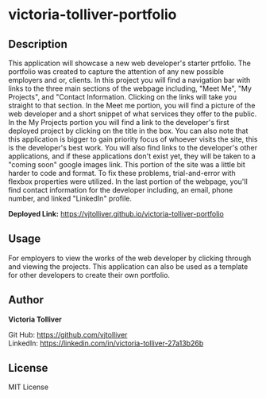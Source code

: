 # victoria-tolliver-portfolio

## Description

This application will showcase a new web developer's starter prtfolio. The portfolio was created to capture the attention of any new possible employers and or, clients. In this project you will find a navigation bar with links to the three main sections of the webpage including, "Meet Me", "My Projects", and "Contact Information. Clicking on the links will take you straight to that section. In the Meet me portion, you will find a picture of the web developer and a short snippet of what services they offer to the public. In the My Projects portion you will find a link to the developer's first deployed project by clicking on the title in the box. You can also note that this application is bigger to gain priority focus of whoever visits the site, this is the developer's best work. You will also find links to the developer's other applications, and if these applications don't exist yet, they will be taken to a "coming soon" google images link. This portion of the site was a little bit harder to code and format. To fix these problems, trial-and-error with flexbox properties were utilized. In the last portion of the webpage, you'll find contact information for the developer including, an email, phone number, and linked "LinkedIn" profile.

**Deployed Link:** https://vjtolliver.github.io/victoria-tolliver-portfolio

## Usage
For employers to view the works of the web developer by clicking through and viewing the projects. This application can also be used as a template for other developers to create their own portfolio.

## Author

**Victoria Tolliver**

 Git Hub: https://github.com/vjtolliver  
 LinkedIn: https://linkedin.com/in/victoria-tolliver-27a13b26b

 ## License
 MIT License